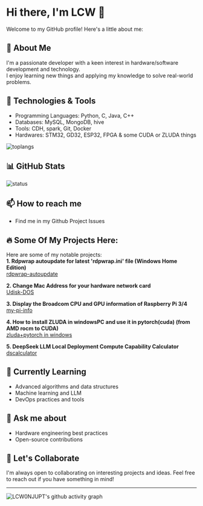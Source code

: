 # Hi there, I'm LCW 👋

Welcome to my GitHub profile! Here's a little about me:

## 🚀 About Me
I'm a passionate developer with a keen interest in hardware/software development and technology.   
I enjoy learning new things and applying my knowledge to solve real-world problems.  

## 🔧 Technologies & Tools
- Programming Languages: Python, C, Java, C++
- Databases: MySQL, MongoDB, hive
- Tools: CDH, spark, Git, Docker
- Hardwares: STM32, GD32, ESP32, FPGA & some CUDA or ZLUDA things
  
![toplangs](https://github-readme-stats.vercel.app/api/top-langs/?username=LCW0NJUPT)

## 📊 GitHub Stats
![status](https://github-readme-stats.vercel.app/api?username=LCW0NJUPT&show_icons=true)

## 📫 How to reach me
- Find me in my Github Project Issues

## 🔥 Some Of My Projects Here:
Here are some of my notable projects:  
**1. Rdpwrap autoupdate for latest 'rdpwrap.ini' file (Windows Home Edition)**  
[rdpwrap-autoupdate](https://github.com/LCW0NJUPT/rdpwrap-autoupdate)    

**2. Change Mac Address for your hardware network card**  
[Udisk-DOS](https://github.com/LCW0NJUPT/Udisk-DOS)   

**3. Display the Broadcom CPU and GPU information of Raspberry Pi 3/4**  
[my-pi-info](https://github.com/LCW0NJUPT/my-pi-info)    

**4. How to install ZLUDA in windowsPC and use it in pytorch(cuda) (from AMD rocm to CUDA)**  
[zluda+pytorch in windows](https://lcw0njupt.github.io/zluda/zluda.htm)   

**5. DeepSeek LLM Local Deployment Compute Capability Calculator**  
[dscalculator](https://lcw0njupt.github.io/calculator/dscalculator.html)  

## 🌱 Currently Learning
- Advanced algorithms and data structures
- Machine learning and LLM
- DevOps practices and tools

## 💬 Ask me about
- Hardware engineering best practices
- Open-source contributions

## 🤝 Let's Collaborate
I'm always open to collaborating on interesting projects and ideas. Feel free to reach out if you have something in mind!
 
------------------------------------------------------  
![LCW0NJUPT's github activity graph](https://github-readme-activity-graph.vercel.app/graph?username=LCW0NJUPT&theme=github-compact)   
